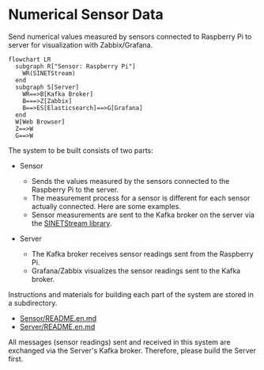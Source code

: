 # Numerical Sensor Data

Send numerical values measured by sensors connected to Raspberry Pi to server for visualization with Zabbix/Grafana.

```mermaid
flowchart LR
  subgraph R["Sensor: Raspberry Pi"]
    WR(SINETStream)
  end
  subgraph S[Server]
    WR==>B[Kafka Broker]
    B===>Z[Zabbix]
    B==>ES[Elasticsearch]==>G[Grafana]
  end
  W[Web Browser]
  Z==>W
  G==>W
```

The system to be built consists of two parts:

* Sensor
  * Sends the values measured by the sensors connected to the Raspberry Pi to the server.
  * The measurement process for a sensor is different for each sensor actually connected. Here are some examples.
  * Sensor measurements are sent to the Kafka broker on the server via the [SINETStream library](https://www.sinetstream.net/).

* Server
  * The Kafka broker receives sensor readings sent from the Raspberry Pi.
  * Grafana/Zabbix visualizes the sensor readings sent to the Kafka broker.

Instructions and materials for building each part of the system are stored in a subdirectory.

* [Sensor/README.en.md](Sensor/README.en.md)
* [Server/README.en.md](Server/README.en.md)

All messages (sensor readings) sent and received in this system are exchanged via the Server's Kafka broker. Therefore, please build the Server first.
